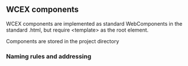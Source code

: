 <!--DESC: {icon:{name:"explore"},id:2} -->

## WCEX components

WCEX components are implemented as standard WebComponents in the standard .html, but require <template\> as the root element.

Components are stored in the project directory

### Naming rules and addressing
